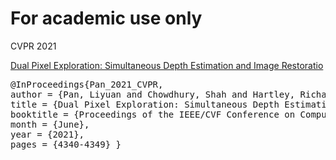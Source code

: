 # For academic use only

CVPR 2021

[Dual Pixel Exploration: Simultaneous Depth Estimation and Image Restoratio](https://openaccess.thecvf.com/content/CVPR2021/papers/Pan_Dual_Pixel_Exploration_Simultaneous_Depth_Estimation_and_Image_Restoration_CVPR_2021_paper.pdf)

<pre>
@InProceedings{Pan_2021_CVPR,   
author = {Pan, Liyuan and Chowdhury, Shah and Hartley, Richard and Liu, Miaomiao and Zhang, Hongguang and Li, Hongdong},  
title = {Dual Pixel Exploration: Simultaneous Depth Estimation and Image Restoration},  
booktitle = {Proceedings of the IEEE/CVF Conference on Computer Vision and Pattern Recognition (CVPR)},   
month = {June},   
year = {2021},  
pages = {4340-4349} }
</pre>

